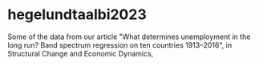 # hegelundtaalbi2023
Some of the data from our article "What determines unemployment in the long run? Band spectrum regression on ten countries 1913–2016", in Structural Change and Economic Dynamics,
